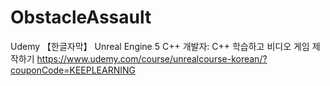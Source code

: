 # ObstacleAssault

Udemy 【한글자막】 Unreal Engine 5 C++ 개발자: C++ 학습하고 비디오 게임 제작하기
https://www.udemy.com/course/unrealcourse-korean/?couponCode=KEEPLEARNING
